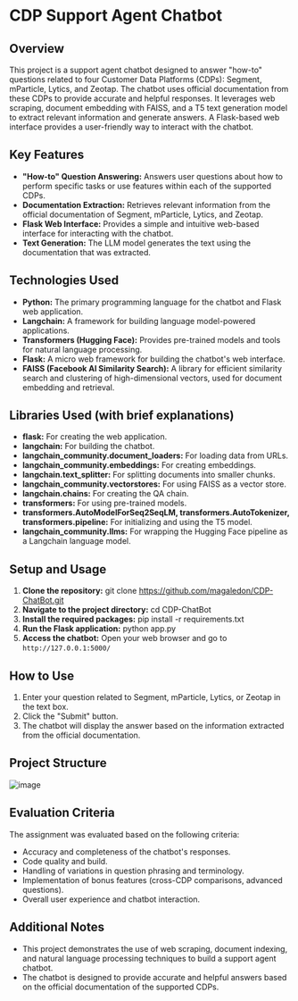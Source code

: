 # CDP Support Agent Chatbot

## Overview

This project is a support agent chatbot designed to answer "how-to" questions related to four Customer Data Platforms (CDPs): Segment, mParticle, Lytics, and Zeotap. The chatbot uses official documentation from these CDPs to provide accurate and helpful responses. It leverages web scraping, document embedding with FAISS, and a T5 text generation model to extract relevant information and generate answers. A Flask-based web interface provides a user-friendly way to interact with the chatbot.

## Key Features

- **"How-to" Question Answering:** Answers user questions about how to perform specific tasks or use features within each of the supported CDPs.
- **Documentation Extraction:** Retrieves relevant information from the official documentation of Segment, mParticle, Lytics, and Zeotap.
- **Flask Web Interface:** Provides a simple and intuitive web-based interface for interacting with the chatbot.
- **Text Generation:** The LLM model generates the text using the documentation that was extracted.

## Technologies Used

- **Python:** The primary programming language for the chatbot and Flask web application.
- **Langchain:** A framework for building language model-powered applications.
- **Transformers (Hugging Face):** Provides pre-trained models and tools for natural language processing.
- **Flask:** A micro web framework for building the chatbot's web interface.
- **FAISS (Facebook AI Similarity Search):** A library for efficient similarity search and clustering of high-dimensional vectors, used for document embedding and retrieval.

## Libraries Used (with brief explanations)

- **flask:** For creating the web application.
- **langchain:** For building the chatbot.
- **langchain\_community.document\_loaders:** For loading data from URLs.
- **langchain\_community.embeddings:** For creating embeddings.
- **langchain.text\_splitter:** For splitting documents into smaller chunks.
- **langchain\_community.vectorstores:** For using FAISS as a vector store.
- **langchain.chains:** For creating the QA chain.
- **transformers:** For using pre-trained models.
- **transformers.AutoModelForSeq2SeqLM, transformers.AutoTokenizer, transformers.pipeline:** For initializing and using the T5 model.
- **langchain\_community.llms:** For wrapping the Hugging Face pipeline as a Langchain language model.

## Setup and Usage

1.  **Clone the repository:**
       git clone https://github.com/magaledon/CDP-ChatBot.git
2.  **Navigate to the project directory:**
   cd CDP-ChatBot
3.  **Install the required packages:**
   pip install -r requirements.txt
4. **Run the Flask application:**
   python app.py
5.  **Access the chatbot:** Open your web browser and go to `http://127.0.0.1:5000/`

## How to Use

1.  Enter your question related to Segment, mParticle, Lytics, or Zeotap in the text box.
2.  Click the "Submit" button.
3.  The chatbot will display the answer based on the information extracted from the official documentation.

## Project Structure
![image](https://github.com/user-attachments/assets/a257c42c-e01b-444c-a9d9-035ca533183e)



## Evaluation Criteria

The assignment was evaluated based on the following criteria:

-   Accuracy and completeness of the chatbot's responses.
-   Code quality and build.
-   Handling of variations in question phrasing and terminology.
-   Implementation of bonus features (cross-CDP comparisons, advanced questions).
-   Overall user experience and chatbot interaction.

## Additional Notes

-   This project demonstrates the use of web scraping, document indexing, and natural language processing techniques to build a support agent chatbot.
-   The chatbot is designed to provide accurate and helpful answers based on the official documentation of the supported CDPs.







